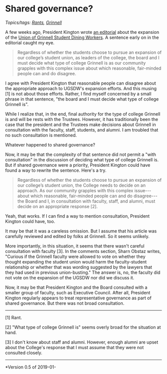 Shared governance?
==================

*Topics/tags: [Rants](index-rants), [Grinnell](index-grinnell)*

A few weeks ago, President Kington wrote [an
editorial](https://www.insidehighered.com/views/2018/12/20/debate-about-undergraduate-student-unionization-goes-core-institutions-mission)
about the expansion of the [Union of Grinnell Student Dining
Workers](https://www.ugsdw.org/).  A sentence early on in the editorial
caught my eye.

> Regardless of whether the students choose to pursue an expansion of our college’s student union, as leaders of the college, the board and I must decide what type of college Grinnell is as our community grapples with this complex issue about which reasonable, fair-minded people can and do disagree.

I agree with President Kington that reasonable people can disagree about
the appropriate approach to UGSDW's expansion efforts.  And this musing
[1] is not about those efforts.  Rather, I find myself concerned by a
small phrase in that sentence, "the board and I must decide what type of
college Grinnell is".

While I realize that, in the end, final authority for the type of college
Grinnell is and will be rests with the Trustees.  However, it has traditionally
been the case that the president and the Trustees make decisions about 
Grinnell in consultation with the faculty, staff, students, and alumni.  I am
troubled that no such consultation is mentioned.

Whatever happened to shared governance?

Now, it may be that the complexity of that sentence did not permit a
"with consultation" in the discussion of deciding what type of college
Grinnell is.  But if shared governance were a priority, President Kington
could have found a way to rewrite the sentence.  Here's a try.

> Regardless of whether the students choose to pursue an expansion of our college’s student union, the College needs to decide on an approach.  As our community grapples with this complex issue---about which reasonable, fair-minded people can and do disagree---the Board and I, in consultation with faculty, staff, and alumni, must decide on an appropriate response [2].  

Yeah, that works.  If I can find a way to mention consultation, President
Kington could have, too.

It may be that it was a careless omission.  But I assume that his
article was carefully reviewed and edited by folks at Grinnell.  So it
seems unlikely.

More importantly, in this situation, it seems that there wasn't careful
consultation with faculty [3].  In the comments section, Sharn Obstaz
writes, "Curious if the Grinnell faculty were allowed to vote on whether
they thought expanding the student union would harm the faculty-student
relationship or whether that was wording suggested by the lawyers that
they had used in previous union-busting."  The answer is, no, the faculty
did not vote on the expansion of the UGSDW nor did we discuss it.

Now, it may be that President Kington and the Board consulted with a
smaller group of faculty, such as Executive Council.  After all, President
Kington regularly appears to treat representative governance as part of
shared governance.  But there was not broad consultation.

---

[1] Rant.

[2] "What type of college Grinnell is" seems overly broad for the situation
at hand.

[3] I don't know about staff and alumni.  However, enough alumni are upset
about the College's response that I must assume that they were not
consulted closely.

---

*Version 0.5 of 2019-01-
